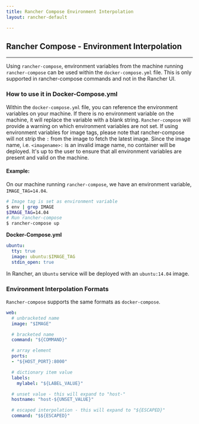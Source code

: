 ```yaml
---
title: Rancher Compose Environment Interpolation
layout: rancher-default

---
```


## Rancher Compose - Environment Interpolation 
---

Using `rancher-compose`, environment variables from the machine running `rancher-compose` can be used within the `docker-compose.yml` file. This is only supported in rancher-compose commands and not in the Rancher UI.  

### How to use it in Docker-Compose.yml

Within the `docker-compose.yml` file, you can reference the environment variables on your machine. If there is no environment variable on the machine, it will replace the variable with a blank string. `Rancher-compose` will provide a warning on which environment variables are not set.  If using environment variables for image tags, please note that rancher-compose will not strip the `:` from the image to fetch the latest image. Since the image name, i.e. `<imagename>:` is an invalid image name, no container will be deployed. It's up to the user to ensure that all environment variables are present and valid on the machine. 

#### Example:

On our machine running `rancher-compose`, we have an environment variable, `IMAGE_TAG=14.04`. 

```bash
# Image tag is set as environment variable
$ env | grep IMAGE
$IMAGE_TAG=14.04
# Run rancher-compose
$ rancher-compose up
```

**Docker-Compose.yml**

```yaml
ubuntu:
  tty: true
  image: ubuntu:$IMAGE_TAG
  stdin_open: true
```

In Rancher, an `Ubuntu` service will be deployed with an `ubuntu:14.04` image. 

### Environment Interpolation Formats

`Rancher-compose` supports the same formats as `docker-compose`. 

```yaml
web:
  # unbracketed name
  image: "$IMAGE"

  # bracketed name
  command: "${COMMAND}"

  # array element
  ports:
  - "${HOST_PORT}:8000"

  # dictionary item value 
  labels:
    mylabel: "${LABEL_VALUE}"

  # unset value - this will expand to "host-"
  hostname: "host-${UNSET_VALUE}"

  # escaped interpolation - this will expand to "${ESCAPED}"
  command: "$${ESCAPED}"
```